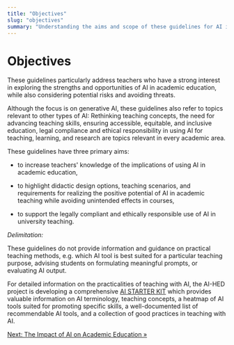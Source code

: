 ```yaml
---
title: "Objectives"
slug: "objectives"
summary: "Understanding the aims and scope of these guidelines for AI in academic education."
---
```


<div class="row">
<div class="col-lg-10 mx-auto">

# Objectives

These guidelines particularly address teachers who have a strong
interest in exploring the strengths and opportunities of AI in academic
education, while also considering potential risks and avoiding threats.

Although the focus is on generative AI, these guidelines also refer to
topics relevant to other types of AI: Rethinking teaching concepts, the
need for advancing teaching skills, ensuring accessible, equitable, and
inclusive education, legal compliance and ethical responsibility in
using AI for teaching, learning, and research are topics relevant in
every academic area.

These guidelines have three primary aims:

-   to increase teachers\' knowledge of the implications of using AI in
    academic education,

-   to highlight didactic design options, teaching scenarios, and
    requirements for realizing the positive potential of AI in academic
    teaching while avoiding unintended effects in courses,

-   to support the legally compliant and ethically responsible use of AI
    in university teaching.

*Delimitation:*

These guidelines do not provide information and guidance on practical
teaching methods, e.g. which AI tool is best suited for a particular
teaching purpose, advising students on formulating meaningful prompts,
or evaluating AI output.

For detailed information on the practicalities of teaching with AI, the
AI-HED project is developing a comprehensive [AI STARTER
KIT](https://ai-hed.eu/resources/starter-kit/) which provides valuable
information on AI terminology, teaching concepts, a heatmap of AI tools
suited for promoting specific skills, a well-documented list of
recommendable AI tools, and a collection of good practices in teaching
with AI.

</div>
</div>

<div class="row mt-4">
  <div class="col-lg-10 mx-auto">
    <div class="d-flex justify-content-between">
      <div>
        <!-- No previous chapter link for first chapter -->
      </div>
      <div>
        <a href="/resources/training-materials-for-teachers/impact/" class="btn btn-primary">Next: The Impact of AI on Academic Education &raquo;</a>
      </div>
    </div>
  </div>
</div>
